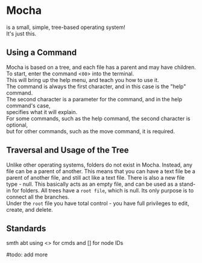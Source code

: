 # Mocha
is a small, simple, tree-based operating system!  
It's just this.  
## Using a Command
Mocha is based on a tree, and each file has a parent and may have children.  
To start, enter the command <`00`> into the terminal.  
This will bring up the help menu, and teach you how to use it.  
The command is always the first character, and in this case is the "help" command.  
The second character is a parameter for the command, and in the help command's case,  
specifies what it will explain.  
For some commands, such as the help command, the second character is optional,  
but for other commands, such as the move command, it is required.
## Traversal and Usage of the Tree
Unlike other operating systems, folders do not exist in Mocha.
Instead, any file can be a parent of another.
This means that you can have a text file be a parent of another file, and still act like a text file.
There is also a new file type - null. This basically acts as an empty file, and can be used as a stand-in for folders.
All trees have a `root file`, which is null. Its only purpose is to connect all the branches.  
Under the `root` file you have total control - you have full privileges to edit, create, and delete.  
## Standards
smth abt using <> for cmds and [] for node IDs

#todo: add more
